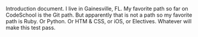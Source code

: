 Introduction document.  I live in Gainesville, FL. My favorite path so far on CodeSchool is the Git path.  But apparently that is not a path so my favorite path is Ruby.  Or Python.  Or HTM & CSS, or iOS, or Electives.  Whatever will make this test pass.
